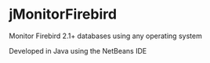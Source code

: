 # jMonitorFirebird
Monitor Firebird 2.1+ databases using any operating system

Developed in Java using the NetBeans IDE
